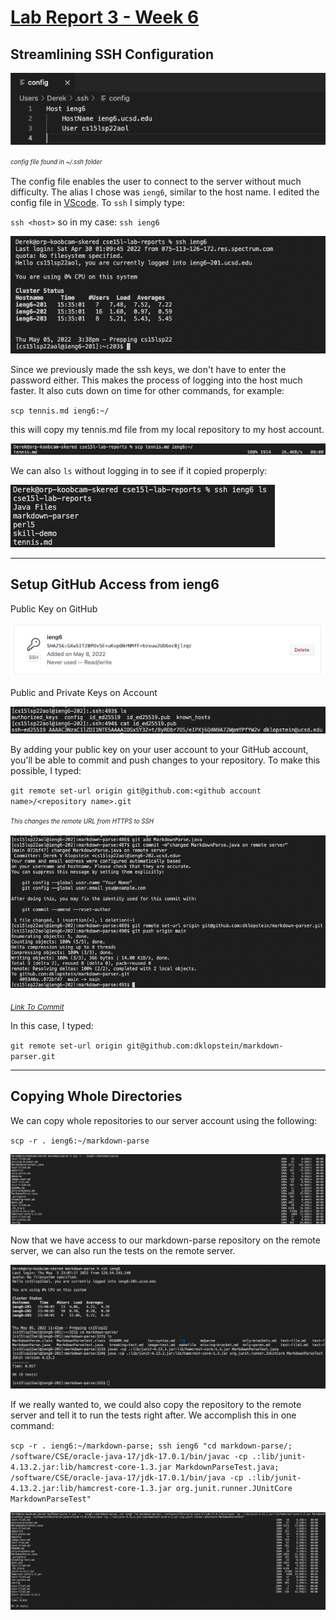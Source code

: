 # [Lab Report 3 - Week 6](https://dklopstein.github.io/cse15l-lab-reports/lab-report-2-week-4.html)

## Streamlining SSH Configuration

![](lab-report-3-week-6/config.png)

<sup><sub>*config file found in ~/.ssh folder*

The config file enables the user to connect to the server without much difficulty. The alias I chose was `ieng6`, similar to the host name. I edited the config file in [VScode](https://code.visualstudio.com/). To `ssh` I simply type:

`ssh <host>` so in my case: `ssh ieng6`

![](lab-report-3-week-6/ssh-ieng6.png)

Since we previously made the ssh keys, we don't have to enter the password either. This makes the process of logging into the host much faster. It also cuts down on time for other commands, for example:

`scp tennis.md ieng6:~/` 

this will copy my tennis.md file from my local repository to my host account.

![](lab-report-3-week-6/scp.png)

We can also `ls` without logging in to see if it copied properply:

![](lab-report-3-week-6/ls.png)

---

## Setup GitHub Access from ieng6

Public Key on GitHub

![](lab-report-3-week-6/github-key.png)

Public and Private Keys on Account

![](lab-report-3-week-6/account-keys.png)

By adding your public key on your user account to your GitHub account, you'll be able to commit and push changes to your repository. To make this possible, I typed:

`git remote set-url origin git@github.com:<github account name>/<repository name>.git`

<sup><sub>*This changes the remote URL from HTTPS to SSH*

![](lab-report-3-week-6/remote-commit.png)

<sub>*[Link To Commit](https://github.com/dklopstein/markdown-parser/commit/072bf47cb6775c45df2289657ad35a751c046044)*

In this case, I typed:

`git remote set-url origin git@github.com:dklopstein/markdown-parser.git`

---

## Copying Whole Directories

We can copy whole repositories to our server account using the following:

`scp -r . ieng6:~/markdown-parse`

![](lab-report-3-week-6/scp-repo.png)

Now that we have access to our markdown-parse repository on the remote server, we can also run the tests on the remote server.

![](lab-report-3-week-6/tests.png)

If we really wanted to, we could also copy the repository to the remote server and tell it to run the tests right after. We accomplish this in one command:

`scp -r . ieng6:~/markdown-parse; ssh ieng6 "cd markdown-parse/; /software/CSE/oracle-java-17/jdk-17.0.1/bin/javac -cp .:lib/junit-4.13.2.jar:lib/hamcrest-core-1.3.jar MarkdownParseTest.java; /software/CSE/oracle-java-17/jdk-17.0.1/bin/java -cp .:lib/junit-4.13.2.jar:lib/hamcrest-core-1.3.jar org.junit.runner.JUnitCore MarkdownParseTest"`

![](lab-report-3-week-6/scp-tests.png)
